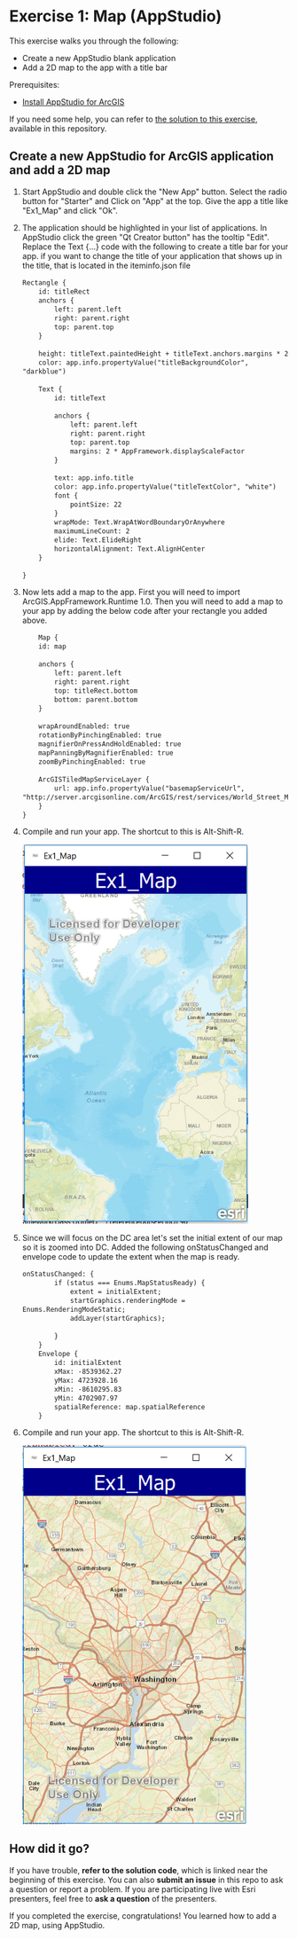 # Exercise 1: Map (AppStudio)

This exercise walks you through the following:

- Create a new AppStudio blank application
- Add a 2D map to the app with a title bar


Prerequisites:

- [Install AppStudio for ArcGIS](http://doc.arcgis.com/en/appstudio/download/)

If you need some help, you can refer to [the solution to this exercise](../../solutions/AppStudio/Ex1_Map), available in this repository.

## Create a new AppStudio for ArcGIS application and add a 2D map
1. Start AppStudio and double click the "New App" button.  Select the radio button for "Starter" and Click on "App" at the top.  Give the app a title like "Ex1_Map" and click "Ok".
    

2. The application should be highlighted in your list of applications.  In AppStudio click the green "Qt Creator button" has the tooltip "Edit".  Replace the Text {...} code with the following to create a title bar for your app.  if you want to change the title of your application that shows up in the title, that is located in the iteminfo.json file
    
    ```
    Rectangle {
        id: titleRect
        anchors {
            left: parent.left
            right: parent.right
            top: parent.top
        }

        height: titleText.paintedHeight + titleText.anchors.margins * 2
        color: app.info.propertyValue("titleBackgroundColor", "darkblue")

        Text {
            id: titleText

            anchors {
                left: parent.left
                right: parent.right
                top: parent.top
                margins: 2 * AppFramework.displayScaleFactor
            }

            text: app.info.title
            color: app.info.propertyValue("titleTextColor", "white")
            font {
                pointSize: 22
            }
            wrapMode: Text.WrapAtWordBoundaryOrAnywhere
            maximumLineCount: 2
            elide: Text.ElideRight
            horizontalAlignment: Text.AlignHCenter
        }

    }
    ```
3. Now lets add a map to the app.  First you will need to import ArcGIS.AppFramework.Runtime 1.0. Then you will need to add a map to your app by adding the below code after your rectangle you added above.

    ```
        Map {
        id: map

        anchors {
            left: parent.left
            right: parent.right
            top: titleRect.bottom
            bottom: parent.bottom
        }

        wrapAroundEnabled: true
        rotationByPinchingEnabled: true
        magnifierOnPressAndHoldEnabled: true
        mapPanningByMagnifierEnabled: true
        zoomByPinchingEnabled: true

        ArcGISTiledMapServiceLayer {
            url: app.info.propertyValue("basemapServiceUrl", "http://server.arcgisonline.com/ArcGIS/rest/services/World_Street_Map/MapServer")
        }
    }
    ```
4. Compile and run your app. The shortcut to this is Alt-Shift-R.

    ![Basic map with title](01-basic-map-app.PNG)
    
5. Since we will focus on the DC area let's set the initial extent of our map so it is zoomed into DC.  Added the following onStatusChanged and envelope code to update the extent when the map is ready.

    ```
   onStatusChanged: {
            if (status === Enums.MapStatusReady) {
                extent = initialExtent;
                startGraphics.renderingMode = Enums.RenderingModeStatic;
                addLayer(startGraphics);

            }
        }
        Envelope {
            id: initialExtent
            xMax: -8539362.27
            yMax: 4723928.16
            xMin: -8610295.83
            yMin: 4702907.97
            spatialReference: map.spatialReference
        }
    ```
    
6. Compile and run your app. The shortcut to this is Alt-Shift-R.

    ![Basic map zoomed to DC](02-basic-map-app-zoomed.PNG)
    
    
## How did it go?

If you have trouble, **refer to the solution code**, which is linked near the beginning of this exercise. You can also **submit an issue** in this repo to ask a question or report a problem. If you are participating live with Esri presenters, feel free to **ask a question** of the presenters.

If you completed the exercise, congratulations! You learned how to add a 2D map, using AppStudio.

